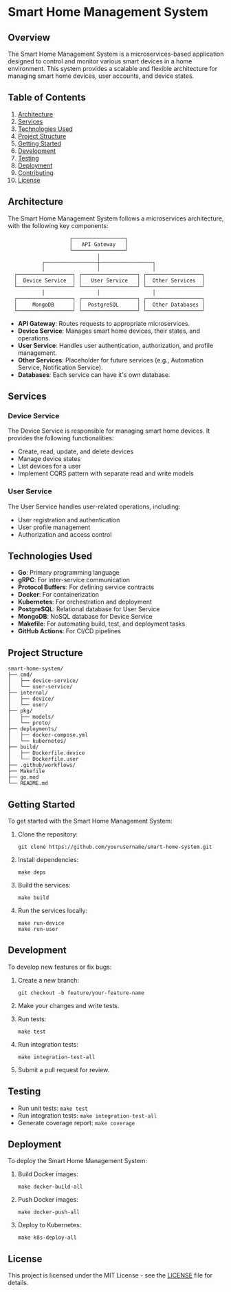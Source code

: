 # Smart Home Management System

## Overview

The Smart Home Management System is a microservices-based application designed to control and monitor various smart devices in a home environment. This system provides a scalable and flexible architecture for managing smart home devices, user accounts, and device states.

## Table of Contents

1. [Architecture](#architecture)
2. [Services](#services)
3. [Technologies Used](#technologies-used)
4. [Project Structure](#project-structure)
5. [Getting Started](#getting-started)
6. [Development](#development)
7. [Testing](#testing)
8. [Deployment](#deployment)
9. [Contributing](#contributing)
10. [License](#license)

## Architecture

The Smart Home Management System follows a microservices architecture, with the following key components:

```
                    ┌─────────────────┐
                    │   API Gateway   │
                    └─────────────────┘
                             │
           ┌─────────────────┼─────────────────┐
           │                 │                 │
  ┌──────────────────┐ ┌──────────────────┐ ┌──────────────────┐
  │  Device Service  │ │   User Service   │ │  Other Services  │
  └──────────────────┘ └──────────────────┘ └──────────────────┘
           │                 │                 │
  ┌──────────────────┐ ┌──────────────────┐ ┌──────────────────┐
  │     MongoDB      | │  PostgreSQL      │ │  Other Databases │
  └──────────────────┘ └──────────────────┘ └──────────────────┘
```

- **API Gateway**: Routes requests to appropriate microservices.
- **Device Service**: Manages smart home devices, their states, and operations.
- **User Service**: Handles user authentication, authorization, and profile management.
- **Other Services**: Placeholder for future services (e.g., Automation Service, Notification Service).
- **Databases**: Each service can have it's own database.

## Services

### Device Service

The Device Service is responsible for managing smart home devices. It provides the following functionalities:

- Create, read, update, and delete devices
- Manage device states
- List devices for a user
- Implement CQRS pattern with separate read and write models

### User Service

The User Service handles user-related operations, including:

- User registration and authentication
- User profile management
- Authorization and access control

## Technologies Used

- **Go**: Primary programming language
- **gRPC**: For inter-service communication
- **Protocol Buffers**: For defining service contracts
- **Docker**: For containerization
- **Kubernetes**: For orchestration and deployment
- **PostgreSQL**: Relational database for User Service
- **MongoDB**: NoSQL database for Device Service
- **Makefile**: For automating build, test, and deployment tasks
- **GitHub Actions**: For CI/CD pipelines

## Project Structure

```
smart-home-system/
├── cmd/
│   ├── device-service/
│   └── user-service/
├── internal/
│   ├── device/
│   └── user/
├── pkg/
│   ├── models/
│   └── proto/
├── deployments/
│   ├── docker-compose.yml
│   └── kubernetes/
├── build/
│   ├── Dockerfile.device
│   └── Dockerfile.user
├── .github/workflows/
├── Makefile
├── go.mod
└── README.md
```

## Getting Started

To get started with the Smart Home Management System:

1. Clone the repository:
   ```
   git clone https://github.com/yourusername/smart-home-system.git
   ```

2. Install dependencies:
   ```
   make deps
   ```

3. Build the services:
   ```
   make build
   ```

4. Run the services locally:
   ```
   make run-device
   make run-user
   ```

## Development

To develop new features or fix bugs:

1. Create a new branch:
   ```
   git checkout -b feature/your-feature-name
   ```

2. Make your changes and write tests.

3. Run tests:
   ```
   make test
   ```

4. Run integration tests:
   ```
   make integration-test-all
   ```

5. Submit a pull request for review.

## Testing

- Run unit tests: `make test`
- Run integration tests: `make integration-test-all`
- Generate coverage report: `make coverage`

## Deployment

To deploy the Smart Home Management System:

1. Build Docker images:
   ```
   make docker-build-all
   ```

2. Push Docker images:
   ```
   make docker-push-all
   ```

3. Deploy to Kubernetes:
   ```
   make k8s-deploy-all
   ```

## License

This project is licensed under the MIT License - see the [LICENSE](LICENSE) file for details.
